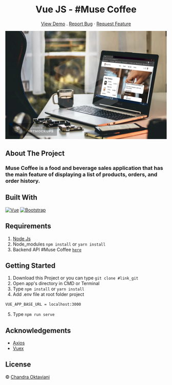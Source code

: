 <h1 align='center'>Vue JS - #Muse Coffee</h1>
  <p align="center">
    <a href="https://muse-coffee-net.netlify.app/">View Demo</a>
    .
    <a href="https://github.com/chnd-ktvn/muse">Report Bug</a>
    ·
    <a href="https://github.com/chnd-ktvn/muse">Request Feature</a>
  </p>

![Image Banner](https://raw.githubusercontent.com/chnd-ktvn/muse/master/src/assets/muse-img.jpg)

## About The Project

### Muse Coffee is a food and beverage sales application that has the main feature of displaying a list of products, orders, and order history.

## Built With

[![Vue](https://img.shields.io/badge/Vue-v2.6.11-green)](https://github.com/vuejs/vue)
[![Bootstrap](https://img.shields.io/badge/Bootstrap-v4.5.x-blue)](https://github.com/bootstrap-vue/bootstrap-vue)

## Requirements

1. <a href="https://nodejs.org/en/download/">Node Js</a>
2. Node_modules `npm install` or `yarn install`
3. Backend API #Muse Coffee [`here`](https://https://github.com/chnd-ktvn/MuseCoffee)

## Getting Started

1. Download this Project or you can type `git clone #link_git`
2. Open app's directory in CMD or Terminal
3. Type `npm install` or `yarn install`
4. Add .env file at root folder project

```sh
VUE_APP_BASE_URL = localhost:3000
```

5. Type `npm run serve`

## Acknowledgements

- [Axios](https://www.npmjs.com/package/axios)
- [Vuex](https://vuex.vuejs.org/)

## License

© [Chandra Oktaviani](https://github.com/chnd-ktvn/)
